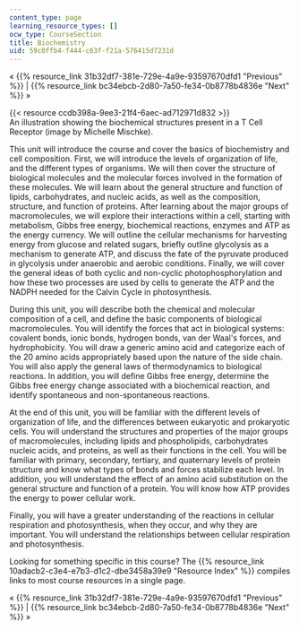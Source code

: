 ```yaml
---
content_type: page
learning_resource_types: []
ocw_type: CourseSection
title: Biochemistry
uid: 59c0ffb4-f444-c63f-f21a-576415d7231d
---
```


« {{% resource_link 31b32df7-381e-729e-4a9e-93597670dfd1 "Previous" %}} | {{% resource_link bc34ebcb-2d80-7a50-fe34-0b8778b4836e "Next" %}} »

{{< resource ccdb398a-9ee3-21f4-6aec-ad712971d832 >}}  
An illustration showing the biochemical structures present in a T Cell Receptor (image by Michelle Mischke).

This unit will introduce the course and cover the basics of biochemistry and cell composition. First, we will introduce the levels of organization of life, and the different types of organisms. We will then cover the structure of biological molecules and the molecular forces involved in the formation of these molecules. We will learn about the general structure and function of lipids, carbohydrates, and nucleic acids, as well as the composition, structure, and function of proteins. After learning about the major groups of macromolecules, we will explore their interactions within a cell, starting with metabolism, Gibbs free energy, biochemical reactions, enzymes and ATP as the energy currency. We will outline the cellular mechanisms for harvesting energy from glucose and related sugars, briefly outline glycolysis as a mechanism to generate ATP, and discuss the fate of the pyruvate produced in glycolysis under anaerobic and aerobic conditions. Finally, we will cover the general ideas of both cyclic and non-cyclic photophosphorylation and how these two processes are used by cells to generate the ATP and the NADPH needed for the Calvin Cycle in photosynthesis.

During this unit, you will describe both the chemical and molecular composition of a cell, and define the basic components of biological macromolecules. You will identify the forces that act in biological systems: covalent bonds, ionic bonds, hydrogen bonds, van der Waal's forces, and hydrophobicity. You will draw a generic amino acid and categorize each of the 20 amino acids appropriately based upon the nature of the side chain. You will also apply the general laws of thermodynamics to biological reactions. In addition, you will define Gibbs free energy, determine the Gibbs free energy change associated with a biochemical reaction, and identify spontaneous and non-spontaneous reactions.

At the end of this unit, you will be familiar with the different levels of organization of life, and the differences between eukaryotic and prokaryotic cells. You will understand the structures and properties of the major groups of macromolecules, including lipids and phospholipids, carbohydrates nucleic acids, and proteins, as well as their functions in the cell. You will be familiar with primary, secondary, tertiary, and quaternary levels of protein structure and know what types of bonds and forces stabilize each level. In addition, you will understand the effect of an amino acid substitution on the general structure and function of a protein. You will know how ATP provides the energy to power cellular work.

Finally, you will have a greater understanding of the reactions in cellular respiration and photosynthesis, when they occur, and why they are important. You will understand the relationships between cellular respiration and photosynthesis.

Looking for something specific in this course? The {{% resource_link 10adacb2-c3e4-e7b3-d1c2-dbe3458a39e9 "Resource Index" %}} compiles links to most course resources in a single page.

« {{% resource_link 31b32df7-381e-729e-4a9e-93597670dfd1 "Previous" %}} | {{% resource_link bc34ebcb-2d80-7a50-fe34-0b8778b4836e "Next" %}} »